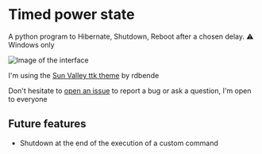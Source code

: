 # Timed power state
A python program to Hibernate, Shutdown, Reboot after a chosen delay.
⚠ Windows only

![Image of the interface](https://i.ibb.co/kQ83D7X/python-Enp-GIX73-Ir.png)


I'm using the [Sun Valley ttk theme](https://github.com/rdbende/Sun-Valley-ttk-theme) by rdbende

Don't hesitate to [open an issue](https://github.com/MrPowley/timed_power_state/issues/new) to report a bug or ask a question, I'm open to everyone

## Future features
- Shutdown at the end of the execution of a custom command